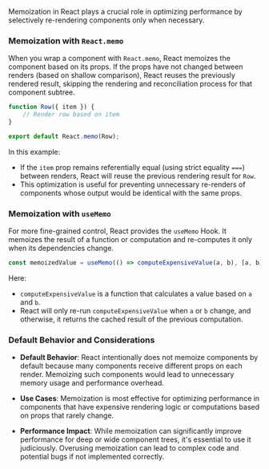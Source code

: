 Memoization in React plays a crucial role in optimizing performance by selectively re-rendering components only when necessary.

### Memoization with `React.memo`

When you wrap a component with `React.memo`, React memoizes the component based on its props. If the props have not changed between renders (based on shallow comparison), React reuses the previously rendered result, skipping the rendering and reconciliation process for that component subtree.

```javascript
function Row({ item }) {
	// Render row based on item
}

export default React.memo(Row);
```

In this example:

- If the `item` prop remains referentially equal (using strict equality `===`) between renders, React will reuse the previous rendering result for `Row`.
- This optimization is useful for preventing unnecessary re-renders of components whose output would be identical with the same props.

### Memoization with `useMemo`

For more fine-grained control, React provides the `useMemo` Hook. It memoizes the result of a function or computation and re-computes it only when its dependencies change.

```javascript
const memoizedValue = useMemo(() => computeExpensiveValue(a, b), [a, b]);
```

Here:

- `computeExpensiveValue` is a function that calculates a value based on `a` and `b`.
- React will only re-run `computeExpensiveValue` when `a` or `b` change, and otherwise, it returns the cached result of the previous computation.

### Default Behavior and Considerations

- **Default Behavior**: React intentionally does not memoize components by default because many components receive different props on each render. Memoizing such components would lead to unnecessary memory usage and performance overhead.
- **Use Cases**: Memoization is most effective for optimizing performance in components that have expensive rendering logic or computations based on props that rarely change.

- **Performance Impact**: While memoization can significantly improve performance for deep or wide component trees, it's essential to use it judiciously. Overusing memoization can lead to complex code and potential bugs if not implemented correctly.
